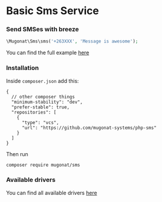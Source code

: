 # Basic Sms Service

### Send SMSes with breeze

```php
\Mugonat\Sms\sms('+263XXX', 'Message is awesome');
```

You can find the full example [here](./example/index.php)

### Installation

Inside `composer.json` add this:
```json5
{
  // other composer things
  "minimum-stability": "dev",
  "prefer-stable": true,
  "repositories": [
    {
      "type": "vcs",
      "url": "https://github.com/mugonat-systems/php-sms"
    }
  ]
}
```

Then run 
```bash
composer require mugonat/sms
```

### Available drivers
You can find all available drivers [here](./src/Services)
